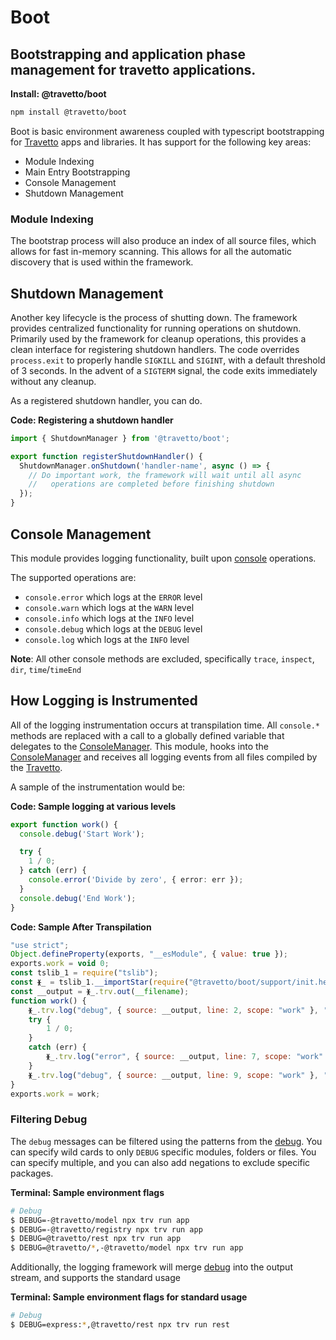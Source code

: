 <!-- This file was generated by @travetto/doc and should not be modified directly -->
<!-- Please modify https://github.com/travetto/travetto/tree/main/module/boot/README.ts and execute "npx trv doc" to rebuild -->
# Boot
## Bootstrapping and application phase management for travetto applications.

**Install: @travetto/boot**
```bash
npm install @travetto/boot
```

Boot is basic environment  awareness coupled with typescript bootstrapping for [Travetto](https://travetto.dev) apps and libraries.  It has support for the following key areas:
   
   *  Module Indexing
   *  Main Entry Bootstrapping
   *  Console Management
   *  Shutdown Management

### Module Indexing
The bootstrap process will also produce an index of all source files, which allows for fast in-memory scanning.  This allows for all the automatic discovery that is used within the framework.

## Shutdown Management

Another key lifecycle is the process of shutting down. The framework provides centralized functionality for running operations on shutdown. Primarily used by the framework for cleanup operations, this provides a clean interface for registering shutdown handlers. The code overrides `process.exit` to properly handle `SIGKILL` and `SIGINT`, with a default threshold of 3 seconds. In the advent of a `SIGTERM` signal, the code exits immediately without any cleanup.

As a registered shutdown handler, you can do.

**Code: Registering a shutdown handler**
```typescript
import { ShutdownManager } from '@travetto/boot';

export function registerShutdownHandler() {
  ShutdownManager.onShutdown('handler-name', async () => {
    // Do important work, the framework will wait until all async
    //   operations are completed before finishing shutdown
  });
}
```

## Console Management

This module provides logging functionality, built upon [console](https://nodejs.org/api/console.html) operations. 

The supported operations are:
   
   *  `console.error` which logs at the `ERROR` level
   *  `console.warn` which logs at the `WARN` level
   *  `console.info` which logs at the `INFO` level
   *  `console.debug` which logs at the `DEBUG` level
   *  `console.log` which logs at the `INFO` level

**Note**: All other console methods are excluded, specifically `trace`, `inspect`, `dir`, `time`/`timeEnd`

## How Logging is Instrumented

All of the logging instrumentation occurs at transpilation time.  All `console.*` methods are replaced with a call to a globally defined variable that delegates to the [ConsoleManager](https://github.com/travetto/travetto/tree/main/module/boot/src/console.ts).  This module, hooks into the [ConsoleManager](https://github.com/travetto/travetto/tree/main/module/boot/src/console.ts) and receives all logging events from all files compiled by the [Travetto](https://travetto.dev).

A sample of the instrumentation would be:

**Code: Sample logging at various levels**
```typescript
export function work() {
  console.debug('Start Work');

  try {
    1 / 0;
  } catch (err) {
    console.error('Divide by zero', { error: err });
  }
  console.debug('End Work');
}
```

**Code: Sample After Transpilation**
```javascript
"use strict";
Object.defineProperty(exports, "__esModule", { value: true });
exports.work = void 0;
const tslib_1 = require("tslib");
const ᚕ_ = tslib_1.__importStar(require("@travetto/boot/support/init.helper.js"));
const __output = ᚕ_.trv.out(__filename);
function work() {
    ᚕ_.trv.log("debug", { source: __output, line: 2, scope: "work" }, 'Start Work');
    try {
        1 / 0;
    }
    catch (err) {
        ᚕ_.trv.log("error", { source: __output, line: 7, scope: "work" }, 'Divide by zero', { error: err });
    }
    ᚕ_.trv.log("debug", { source: __output, line: 9, scope: "work" }, 'End Work');
}
exports.work = work;
```

### Filtering Debug

The `debug` messages can be filtered using the patterns from the [debug](https://www.npmjs.com/package/debug).  You can specify wild cards to only `DEBUG` specific modules, folders or files.  You can specify multiple, and you can also add negations to exclude specific packages.

**Terminal: Sample environment flags**
```bash
# Debug
$ DEBUG=-@travetto/model npx trv run app
$ DEBUG=-@travetto/registry npx trv run app
$ DEBUG=@travetto/rest npx trv run app
$ DEBUG=@travetto/*,-@travetto/model npx trv run app
```

Additionally, the logging framework will merge [debug](https://www.npmjs.com/package/debug) into the output stream, and supports the standard usage

**Terminal: Sample environment flags for standard usage**
```bash
# Debug
$ DEBUG=express:*,@travetto/rest npx trv run rest
```
